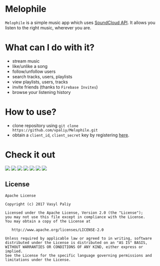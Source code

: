 # Melophile

`Melophile` is a simple music app which uses [SoundCloud API](https://soundcloud.com/stream).
It allows you listen to the right music, wherever you are. 

# What can I do with it? #
- stream music
- like/unlike a song
- follow/unfollow users
- search tracks, users, playlists
- view playlists, users, tracks 
- invite friends (thanks to `Firebase Invites`)
- browse your listening history


# How to use? #
- clone repository using `git clone https://github.com/vpaliy/Melophile.git`
- obtain a `client_id`, `client_secret` key by registering [here](https://developers.soundcloud.com/docs/api/reference).

# Check it out #

![](https://github.com/vpaliyX/CasptoneProject/blob/master/art/playlist.gif)
![](https://github.com/vpaliyX/CasptoneProject/blob/master/art/user.gif)
![](https://github.com/vpaliyX/CasptoneProject/blob/master/art/fourth.png)
![](https://github.com/vpaliyX/CasptoneProject/blob/master/art/second_2.png)
![](https://github.com/vpaliyX/CasptoneProject/blob/master/art/first_1.png)
![](https://github.com/vpaliyX/CasptoneProject/blob/master/art/third.png)
![](https://github.com/vpaliyX/CasptoneProject/blob/master/art/sixth.png)

## License ##

``````
Apache License

Copyright (c) 2017 Vasyl Paliy

Licensed under the Apache License, Version 2.0 (the "License");
you may not use this file except in compliance with the License.
You may obtain a copy of the License at

   http://www.apache.org/licenses/LICENSE-2.0

Unless required by applicable law or agreed to in writing, software
distributed under the License is distributed on an "AS IS" BASIS,
WITHOUT WARRANTIES OR CONDITIONS OF ANY KIND, either express or implied.
See the License for the specific language governing permissions and
limitations under the License.
``````
